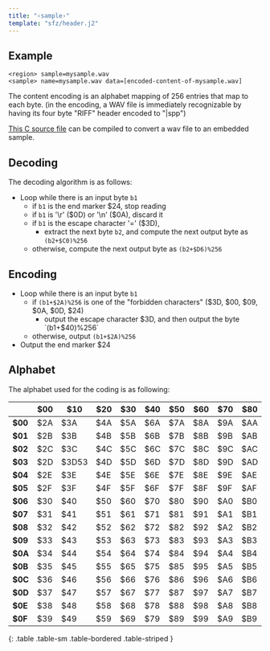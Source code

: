 ```yaml
---
title: "‹sample›"
template: "sfz/header.j2"
---
```

## Example

```sfz
<region> sample=mysample.wav
<sample> name=mysample.wav data=[encoded-content-of-mysample.wav]
```

The content encoding is an alphabet mapping of 256 entries that map to each byte.
(in the encoding, a WAV file is immediately recognizable by having its four byte
"RIFF" header encoded to "|spp")

[This C source file] can be compiled to convert a wav file to an embedded sample.

## Decoding

The decoding algorithm is as follows:

- Loop while there is an input byte `b1`
  - if `b1` is the end marker $24, stop reading
  - if `b1` is '\r' ($0D) or '\n' ($0A), discard it
  - if `b1` is the escape character '=' ($3D),
    - extract the next byte `b2`, and compute the next output byte as `(b2+$C0)%256`
  - otherwise, compute the next output byte as `(b2+$D6)%256`

## Encoding

- Loop while there is an input byte `b1`
  - if `(b1+$2A)%256` is one of the "forbidden characters" ($3D, $00, $09, $0A, $0D, $24)
    - output the escape character $3D, and then output the byte `(b1+$40)%256`
  - otherwise, output `(b1+$2A)%256`
- Output the end marker $24

## Alphabet

The alphabet used for the coding is as following:

|         | $00 | $10   | $20 | $30 | $40 | $50 | $60 | $70 | $80 | $90 | $A0 | $B0 | $C0 |  $D0  | $E0   | $F0   |
|   ---   | --- | ---   | --- | --- | --- | --- | --- | --- | --- | --- | --- | --- | --- |  ---  | ---   | ---   |
| **$00** | $2A | $3A   | $4A | $5A | $6A | $7A | $8A | $9A | $AA | $BA | $CA | $DA | $EA | $FA   | $3D20 | $1A   |
| **$01** | $2B | $3B   | $4B | $5B | $6B | $7B | $8B | $9B | $AB | $BB | $CB | $DB | $EB | $FB   | $0B   | $1B   |
| **$02** | $2C | $3C   | $4C | $5C | $6C | $7C | $8C | $9C | $AC | $BC | $CC | $DC | $EC | $FC   | $0C   | $1C   |
| **$03** | $2D | $3D53 | $4D | $5D | $6D | $7D | $8D | $9D | $AD | $BD | $CD | $DD | $ED | $FD   | $3D23 | $1D   |
| **$04** | $2E | $3E   | $4E | $5E | $6E | $7E | $8E | $9E | $AE | $BE | $CE | $DE | $EE | $FE   | $0E   | $1E   |
| **$05** | $2F | $3F   | $4F | $5F | $6F | $7F | $8F | $9F | $AF | $BF | $CF | $DF | $EF | $FF   | $0F   | $1F   |
| **$06** | $30 | $40   | $50 | $60 | $70 | $80 | $90 | $A0 | $B0 | $C0 | $D0 | $E0 | $F0 | $3D16 | $10   | $20   |
| **$07** | $31 | $41   | $51 | $61 | $71 | $81 | $91 | $A1 | $B1 | $C1 | $D1 | $E1 | $F1 | $01   | $11   | $21   |
| **$08** | $32 | $42   | $52 | $62 | $72 | $82 | $92 | $A2 | $B2 | $C2 | $D2 | $E2 | $F2 | $02   | $12   | $22   |
| **$09** | $33 | $43   | $53 | $63 | $73 | $83 | $93 | $A3 | $B3 | $C3 | $D3 | $E3 | $F3 | $03   | $13   | $23   |
| **$0A** | $34 | $44   | $54 | $64 | $74 | $84 | $94 | $A4 | $B4 | $C4 | $D4 | $E4 | $F4 | $04   | $14   | $3D3A |
| **$0B** | $35 | $45   | $55 | $65 | $75 | $85 | $95 | $A5 | $B5 | $C5 | $D5 | $E5 | $F5 | $05   | $15   | $25   |
| **$0C** | $36 | $46   | $56 | $66 | $76 | $86 | $96 | $A6 | $B6 | $C6 | $D6 | $E6 | $F6 | $06   | $16   | $26   |
| **$0D** | $37 | $47   | $57 | $67 | $77 | $87 | $97 | $A7 | $B7 | $C7 | $D7 | $E7 | $F7 | $07   | $17   | $27   |
| **$0E** | $38 | $48   | $58 | $68 | $78 | $88 | $98 | $A8 | $B8 | $C8 | $D8 | $E8 | $F8 | $08   | $18   | $28   |
| **$0F** | $39 | $49   | $59 | $69 | $79 | $89 | $99 | $A9 | $B9 | $C9 | $D9 | $E9 | $F9 | $3D1F | $19   | $29   |
{: .table .table-sm .table-bordered .table-striped }


[This C source file]: ../assets/src/makesample.c
